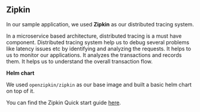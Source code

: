 ## Zipkin

In our sample application, we used **Zipkin** as our distributed tracing system. 

In a microservice based architecture, distributed tracing is a must have component. Distributed tracing system help us to debug several problems like latency issues etc by identifying and analyzing the requests. It helps to us to monitor our applications. It analyzes the transactions and records them. It helps us to understand the overall transaction flow. 

**Helm chart**

We used `openzipkin/zipkin` as our base image and built a basic helm chart on top of it.

You can find the Zipkin Quick start guide [here](https://zipkin.io/pages/quickstart).

